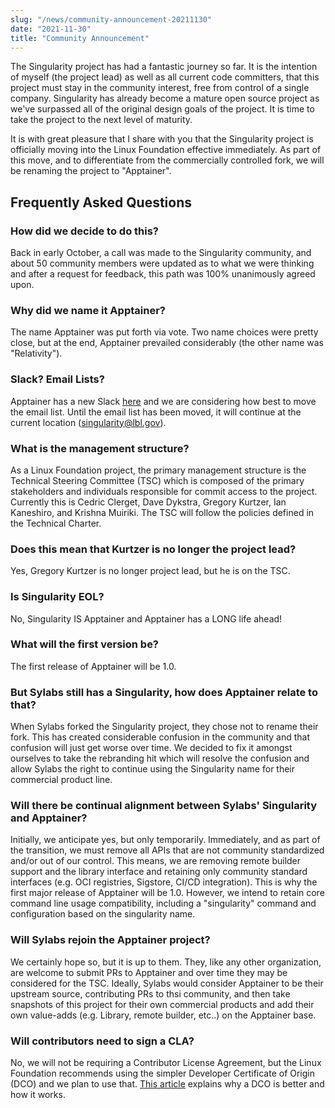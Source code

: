 ```yaml
---
slug: "/news/community-announcement-20211130"
date: "2021-11-30"
title: "Community Announcement"
---
```


The Singularity project has had a fantastic journey so far. It is the intention of myself (the project lead) as well as all current code committers, that this project must stay in the community interest, free from control of a single company. Singularity has already become a mature open source project as we've surpassed all of the original design goals of the project. It is time to take the project to the next level of maturity.

It is with great pleasure that I share with you that the Singularity project is officially moving into the Linux Foundation effective immediately. As part of this move, and to differentiate from the commercially controlled fork, we will be renaming the project to "Apptainer".

## Frequently Asked Questions

### How did we decide to do this?

Back in early October, a call was made to the Singularity community, and about 50 community members were updated as to what we were thinking and after a request for feedback, this path was 100% unanimously agreed upon.

### Why did we name it Apptainer?

The name Apptainer was put forth via vote. Two name choices were pretty close, but at the end, Apptainer prevailed considerably (the other name was "Relativity").

### Slack? Email Lists?

Apptainer has a new Slack [here](https://join.slack.com/t/apptainer/shared_invite/zt-z95o8dg3-_URQItov5W_8djlR2hNZWw) and we are considering how best to move the email list. Until the email list has been moved, it will continue at the current location (singularity@lbl.gov).

### What is the management structure?

As a Linux Foundation project, the primary management structure is the Technical Steering Committee (TSC) which is composed of the primary stakeholders and individuals responsible for commit access to the project. Currently this is Cedric Clerget, Dave Dykstra, Gregory Kurtzer, Ian Kaneshiro, and Krishna Muiriki. The TSC will follow the policies defined in the Technical Charter.

### Does this mean that Kurtzer is no longer the project lead?

Yes, Gregory Kurtzer is no longer project lead, but he is on the TSC.

### Is Singularity EOL?

No, Singularity IS Apptainer and Apptainer has a LONG life ahead!

### What will the first version be?

The first release of Apptainer will be 1.0.

### But Sylabs still has a Singularity, how does Apptainer relate to that?

When Sylabs forked the Singularity project, they chose not to rename their fork. This has created considerable confusion in the community and that confusion will just get worse over time. We decided to fix it amongst ourselves to take the rebranding hit which will resolve the confusion and allow Sylabs the right to continue using the Singularity name for their commercial product line.

### Will there be continual alignment between Sylabs' Singularity and Apptainer?

Initially, we anticipate yes, but only temporarily. Immediately, and as part of the transition, we must remove all APIs that are not community standardized and/or out of our control. This means, we are removing remote builder support and the library interface and retaining only community standard interfaces (e.g. OCI registries, Sigstore, CI/CD integration). This is why the first major release of Apptainer will be 1.0.  However, we intend to retain core command line usage compatibility, including a "singularity" command and configuration based on the singularity name.

### Will Sylabs rejoin the Apptainer project?

We certainly hope so, but it is up to them. They, like any other organization, are welcome to submit PRs to Apptainer and over time they may be considered for the TSC. Ideally, Sylabs would consider Apptainer to be their upstream source, contributing PRs to thsi community, and then take snapshots of this project for their own commercial products and add their own value-adds (e.g. Library, remote builder, etc..) on the Apptainer base.

### Will contributors need to sign a CLA?

No, we will not be requiring a Contributor License Agreement, but the Linux Foundation recommends using the simpler Developer Certificate of Origin (DCO) and we plan to use that.  [This article](https://drewdevault.com/2021/04/12/DCO.html) explains why a DCO is better and how it works.
